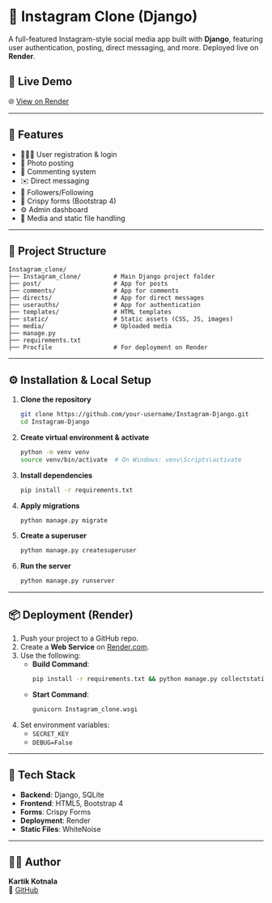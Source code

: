 # 📸 Instagram Clone (Django)

A full-featured Instagram-style social media app built with **Django**, featuring user authentication, posting, direct messaging, and more. Deployed live on **Render**.

## 🔗 Live Demo

🌐 [View on Render](https://instagram-django-dox7.onrender.com) 

---

## 🚀 Features

- 🧑‍🤝‍🧑 User registration & login
- 📸 Photo posting
- 💬 Commenting system
- ✉️ Direct messaging
- 👥 Followers/Following
- 🧠 Crispy forms (Bootstrap 4)
- ⚙️ Admin dashboard
- 📁 Media and static file handling

---

## 📁 Project Structure

```
Instagram_clone/
├── Instagram_clone/         # Main Django project folder
├── post/                    # App for posts
├── comments/                # App for comments
├── directs/                 # App for direct messages
├── userauths/               # App for authentication
├── templates/               # HTML templates
├── static/                  # Static assets (CSS, JS, images)
├── media/                   # Uploaded media
├── manage.py
├── requirements.txt
├── Procfile                 # For deployment on Render
```

---

## ⚙️ Installation & Local Setup

1. **Clone the repository**  
   ```bash
   git clone https://github.com/your-username/Instagram-Django.git
   cd Instagram-Django
   ```

2. **Create virtual environment & activate**
   ```bash
   python -m venv venv
   source venv/bin/activate  # On Windows: venv\Scripts\activate
   ```

3. **Install dependencies**
   ```bash
   pip install -r requirements.txt
   ```

4. **Apply migrations**
   ```bash
   python manage.py migrate
   ```

5. **Create a superuser**
   ```bash
   python manage.py createsuperuser
   ```

6. **Run the server**
   ```bash
   python manage.py runserver
   ```

---

## 📦 Deployment (Render)

1. Push your project to a GitHub repo.
2. Create a **Web Service** on [Render.com](https://render.com).
3. Use the following:
   - **Build Command**:
     ```bash
     pip install -r requirements.txt && python manage.py collectstatic --noinput && python manage.py migrate
     ```
   - **Start Command**:
     ```bash
     gunicorn Instagram_clone.wsgi
     ```
4. Set environment variables:
   - `SECRET_KEY`
   - `DEBUG=False`

---

## 🧪 Tech Stack

- **Backend**: Django, SQLite
- **Frontend**: HTML5, Bootstrap 4
- **Forms**: Crispy Forms
- **Deployment**: Render
- **Static Files**: WhiteNoise

---

## 🙋‍♂️ Author

**Kartik Kotnala**  
🔗 [GitHub](https://github.com/KartikKotnala20)
